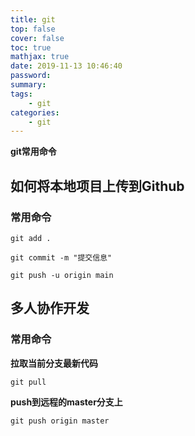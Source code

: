 ```yaml
---
title: git
top: false
cover: false
toc: true
mathjax: true
date: 2019-11-13 10:46:40
password:
summary:
tags:
    - git
categories:
    - git
---
```


**git常用命令**

## 如何将本地项目上传到Github

### 常用命令


```
git add .

git commit -m "提交信息"

git push -u origin main
```


## 多人协作开发

### 常用命令

**拉取当前分支最新代码**

```
git pull  
```

**push到远程的master分支上**

```
git push origin master
```